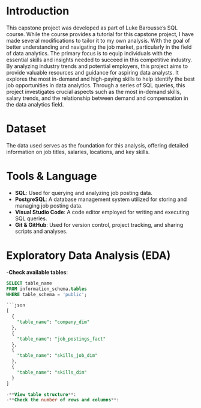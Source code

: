 # Introduction
This capstone project was developed as part of Luke Barousse’s SQL course. While the course provides a tutorial for this capstone project, I have made several modifications to tailor it to my own analysis. With the goal of better understanding and navigating the job market, particularly in the field of data analytics. The primary focus is to equip individuals with the essential skills and insights needed to succeed in this competitive industry. By analyzing industry trends and potential employers, this project aims to provide valuable resources and guidance for aspiring data analysts.  It explores the most in-demand and high-paying skills to help identify the best job opportunities in data analytics. Through a series of SQL queries, this project investigates crucial aspects such as the most in-demand skills, salary trends, and the relationship between demand and compensation in the data analytics field. <br /> 
# Dataset
The data used serves as the foundation for this analysis, offering detailed information on job titles, salaries, locations, and key skills. 
# Tools & Language 
- **SQL**: Used for querying and analyzing job posting data.  
- **PostgreSQL**: A database management system utilized for storing and managing job posting data.  
- **Visual Studio Code**: A code editor employed for writing and executing SQL queries.  
- **Git & GitHub**: Used for version control, project tracking, and sharing scripts and analyses.
# Exploratory Data Analysis (EDA)  
-**Check available tables**:
```sql
SELECT table_name 
FROM information_schema.tables 
WHERE table_schema = 'public';

```json
[
  {
    "table_name": "company_dim"
  },
  {
    "table_name": "job_postings_fact"
  },
  {
    "table_name": "skills_job_dim"
  },
  {
    "table_name": "skills_dim"
  }
]

-**View table structure**:
-**Check the number of rows and columns**:
